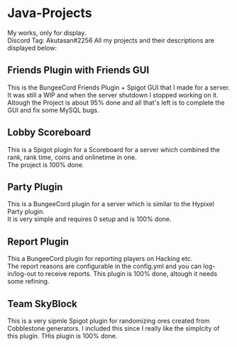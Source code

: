 # Java-Projects
My works, only for display.  
Discord Tag: Akutasan#2256
All my projects and their descriptions are displayed below:

## Friends Plugin with Friends GUI
This is the BungeeCord Friends Plugin + Spigot GUI that I made for a server.  
It was still a WIP and when the server shutdown I stopped working on it.  
Altough the Project is about 95% done and all that's left is to complete the GUI and fix some MySQL bugs.

## Lobby Scoreboard
This is a Spigot plugin for a Scoreboard for a server which combined the rank, rank time, coins and onlinetime in one.  
The project is 100% done.

## Party Plugin
This is a BungeeCord plugin for a server which is similar to the Hypixel Party plugin.  
It is very simple and requires 0 setup and is 100% done.

## Report Plugin
This a BungeeCord plugin for reporting players on Hacking etc.  
The report reasons are configurable in the config.yml and you can log-in/log-out to receive reports.
This plugin is 100% done, altough it needs some refining.

## Team SkyBlock
This is a very sipmle Spigot plugin for randomizing ores created from Cobblestone generators.
I included this since I really like the simplcity of this plugin.
THis plugin is 100% done.
